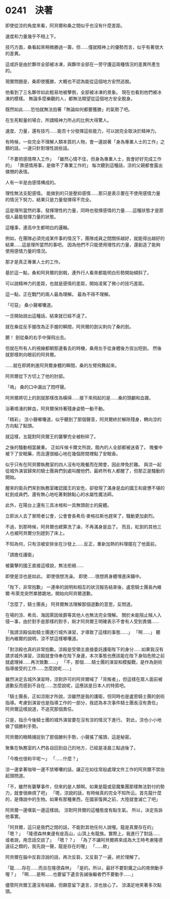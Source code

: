 # 0241　決著

即使從涼的角度來看，阿貝爾和桑之間似乎也沒有什麼差距。

速度和力量幾乎不相上下。

技巧方面，桑看起來稍微勝過一籌，但……僅就精神上的優勢而言，似乎有著很大的差異。

這或許是由於夥伴全部被冰凍，與夥伴全部在一旁守護這兩種情況的差異所產生的。

現實問題是，桑即使獲勝，大概也不認為能從這個地方安然逃脫。

他看到了三名夥伴如此輕易地被擊倒，全部被冰凍的景象。
現在也看到他們被冰凍的模樣。
無論多麼樂觀的人，都無法期望從這個地方安全脫身。

既然如此……恐怕就無法抱著「無論如何都要獲勝」的氣勢了吧。

在生死較量的場合，所謂精神力所占的比例大得驚人。

速度、力量，還有技巧……能否十分發揮這些能力，可以說完全取決於精神力。

有時候，一些完全不理解人類本質的人物，會一邊說著「身為專業人士的工作」之類的話，一邊只針對理性說些話。

「不要把感情帶入工作」
「雖然心情不佳，但身為專業人士，我會好好完成工作的」
「靠感情用事，是做不了專業工作的」
每次聽到這種話，涼的父親都會露出憐憫的表情。

人有一半是由感情構成的。

理性無法支配感情。
能做到的只是壓抑感情……那只是表示要在不使用感情力量的情況下努力，結果只是力量發揮得不完全。

這是理所當然的事，發揮理性的力量，同時也發揮感情的力量……這種狀態才是那個人最能發揮力量的狀態。

這種事，連高中生都明白的邏輯。

例如，在團隊必須完成某件事的情況下，團隊成員之間關係越好，就能得出越好的結果……這是理所當然的事吧。
因為他們不只能使用理性的力量，還創造了能夠使用感情力量的情況。

那才是真正專業人士的工作。

基於這一點，桑和阿貝爾的劍戟，連外行人看來都能明白形勢開始傾斜了。

可以說精神力的差距，也就是感情的差距，開始凌駕了微小的技巧差距。

這一點，正在戰鬥的兩人最為理解。
最為不得不理解。

「可惡」
桑小聲嘟囔道。

一旦開始說出這種話，結束就已經不遠了。

就在桑從反手握改為正手握的瞬間，阿貝爾的劍尖刺向了桑的劍。

鏘！
劍從桑的右手中彈飛出去。

但就在所有人的視線都朝那邊看去的時機，桑用左手從身體後方拔出短劍。
然後就那樣刺向眼前的阿貝爾。

……就在即將刺進阿貝爾身體的瞬間，桑的左臂飛舞起來。

阿貝爾從下方切上了他的肘部。

「嗚」
桑的口中漏出了悶哼聲。

阿貝爾將切上的劍就那樣改為橫掃……接下來飛起的是……桑的頭顱和血霧。

浴著噴湧的鮮血，阿貝爾保持著殘身姿勢一動不動。

「精彩」
涼小聲嘟囔道，似乎聽到了那個聲音，阿貝爾終於解除殘身，轉向涼的方向點了點頭。

就這樣，五龍對阿貝爾王的襲擊完全被粉碎了。

之後的騷動相當嚴重。
正如斥候卡爾文所說，館內的人全部都被迷昏了。
晚餐中被下了安眠藥，而且還很細心地在幾個房間裡點了安眠香。

似乎只有在阿貝爾執務室的四人沒有吃晚餐而在開會，因此倖免於難。
與涼一起從城外演習歸來的騎士團員們到處叫醒他們，最終所有人都醒了，但那正是騷動的開始。

醒來的衛兵們來到執務室確認國王的安危，卻發現了滿身是血的國王和疲憊不堪的紅劍成員們，還有無心地吃著剩餘點心的水屬性魔法師。

此外，在陽台上還有三具冰棺和一具無頭劍士的屍體。

立即派人去了冒險者公會，公會會長希烏·麥格拉斯也趕來了，騷動更加劇烈。

不過，到那時候，阿貝爾也總算洗了澡，不再滿身是血了。
而且，紅劍的其他三人也被阿貝爾分別趕到了床上。

不知為何，只有涼被安排坐在沙發上……反正，重新加熱的料理擺在了他面前。

「請擔任護衛」

被襲擊的國王直接這樣說，無法拒絕……

即使是涼也是如此。
即使很想洗澡。
即使……很想將身體埋進床鋪中。

「陛下，非常抱歉」
一連串的說明和相互的狀況報告結束後，盧恩騎士團長內維爾·布萊克突然單膝跪地，開始向阿貝爾道歉。

「怎麼了，騎士團長」
阿貝爾無法理解那個道歉的意思，反問道。

在場的涼、希烏、海因萊因侯爵等其他人也無法完全理解。
關於未能阻止賊人入侵一事，由於對手是那樣的對手，剛才阿貝爾王明確表示不會有人受到責備……

「我請涼殿協助騎士團進行城外演習，才導致了這樣的事態……」
「啊……」
聽到內維爾的說明，涼不禁這樣嘟囔道。

「對涼殿也真的非常抱歉。涼殿是受領主直接委託護衛陛下的身分……如果我沒有請求城外演習，涼殿就會侍奉在陛下身邊，本次事態也應該能在陛下身陷危險之前就處理掉……再次致歉……」
「不，那個……騎士團的演習和模擬戰，是作為劍術指導接受的工作……怎麼說呢……」

雖然決定去城外演習時，涼對許可的阿貝爾喊了「背叛者」，但這樣在眾人面前被道歉反而感到不自在……怎麼說呢，這應該是日本人的特質吧。

「騎士團長，正如涼剛才所說，涼雖然是我的護衛，但同時也是盧恩騎士團的劍術指導。考慮到演習也是指導工作的一部分，我認為本次事件騎士團長沒有責任」
阿貝爾這樣說道，不追究那個責任。

只是，指示今後騎士團的城外演習要在沒有涼的情況下進行。
對此，涼也小小地做了個勝利手勢。

阿貝爾的眼睛捕捉到了那個勝利手勢，小聲搖了搖頭，這是秘密。

聚集在執務室的人們各自回到自己的地方，已經是凌晨三點過後了。

「今晚也很和平呢～」
「……什麼？」

涼一邊拿著咖啡一邊不禁嘟囔的話，讓正在如往常般處理文件工作的阿貝爾不禁抬起頭問道。

「不，雖然有襲擊事件，但來的是人類啊。如果是龍或惡魔集團那樣無法對付的勢力，就會很麻煩了吧」
「嗯，涼說的話，有時候真的完全不知所云。首先龍什麼的，是傳說中的生物。如果有那種東西，在國家復興之前，大陸就會滅亡了吧」

阿貝爾一邊嘆氣一邊這樣說。
涼對阿貝爾的這種態度有點生氣。
所以，決定告訴他事實。

「阿貝爾，這只是我們之間的話，不能對其他任何人說喔。龍是真實存在的」
「嗯？」
「隆德森林東邊有座高山，山頂上有龍族。實際上，我進行了對話……或者說，用念話交談了」
「嗯？？」
「為了不讓阿貝爾將來成為大王時考慮隆德遠征之類的，我先說一聲，龍是存在的喔」
「……欸」

阿貝爾在腦中反芻涼說的話，再次反芻，又反芻了一遍，終於理解了。

「龍……存在……而且在隆德森林」
「是的。所以，最好不要對魔之山的南側動手喔？」
「啊……是啊……也要留下遺言告誡後繼者們不要動手……」

儘管阿貝爾王還沒有結婚，但願意留下遺言，涼也放心了。
涼滿足地笑著多次點頭。